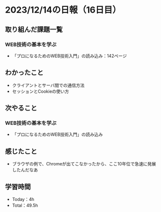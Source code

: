 # 2023/12/14の日報（16日目）

## 取り組んだ課題一覧
### WEB技術の基本を学ぶ
  - 「プロになるためのWEB技術入門」の読み込み：142ページ

## わかったこと
  - クライアントとサーバ間での通信方法
  - セッションとCookieの使い方

## 次やること
### WEB技術の基本を学ぶ
  - 「プロになるためのWEB技術入門」の読み込み
  
## 感じたこと
  - ブラウザの例で、Chromeが出てこなかったから、ここ10年位で急速に発展したんだなあ

## 学習時間
  - Today：4h
  - Total：49.5h
